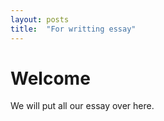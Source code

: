 ```yaml
---
layout: posts
title:  "For writting essay"
---
```


# Welcome

We will put all our essay over here. 